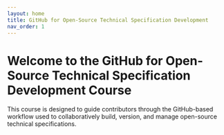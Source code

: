 ```yaml
---
layout: home
title: GitHub for Open-Source Technical Specification Development
nav_order: 1
---
```


# Welcome to the GitHub for Open-Source Technical Specification Development Course

This course is designed to guide contributors through the GitHub-based workflow used to collaboratively build, version, and manage open-source technical specifications. 
